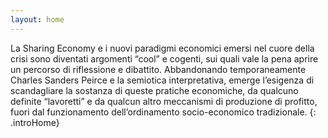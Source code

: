```yaml
---
layout: home
---
```

La Sharing Economy e i nuovi paradigmi economici emersi nel cuore della crisi sono diventati argomenti “cool” e cogenti, sui quali vale la pena aprire un percorso di riflessione e dibattito. Abbandonando temporaneamente Charles Sanders Peirce e la semiotica interpretativa, emerge l’esigenza di scandagliare la sostanza di queste pratiche economiche, da qualcuno definite “lavoretti” e da qualcun altro meccanismi di produzione di profitto, fuori dal funzionamento dell’ordinamento socio-economico tradizionale.
{: .introHome}
